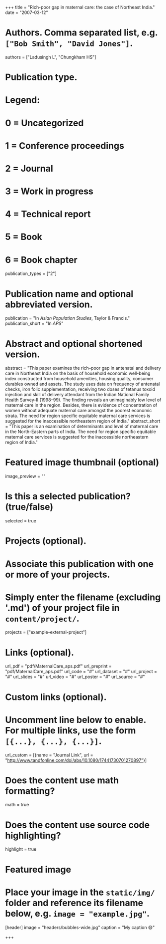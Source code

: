 +++
title = "Rich-poor gap in maternal care: the case of Northeast India."
date = "2007-03-12"

# Authors. Comma separated list, e.g. `["Bob Smith", "David Jones"]`.
authors = ["Ladusingh L", "Chungkham HS"]

# Publication type.
# Legend:
# 0 = Uncategorized
# 1 = Conference proceedings
# 2 = Journal
# 3 = Work in progress
# 4 = Technical report
# 5 = Book
# 6 = Book chapter
publication_types = ["2"]

# Publication name and optional abbreviated version.
publication = "In *Asian Population Studies*, Taylor & Francis."
publication_short = "In *APS*"

# Abstract and optional shortened version.
abstract = "This paper examines the rich–poor gap in antenatal and delivery care in Northeast India on the basis of household economic well-being index constructed from household amenities, housing quality, consumer durables owned and assets. The study uses data on frequency of antenatal checks, iron folic supplementation, receiving two doses of tetanus toxoid injection and skill of delivery attendant from the Indian National Family Health Survey-II (1998–99). The finding reveals an unimaginably low level of maternal care in the region. Besides, there is evidence of concentration of women without adequate maternal care amongst the poorest economic strata. The need for region specific equitable maternal care services is suggested for the inaccessible northeastern region of India."
abstract_short = "This paper is an examination of determinants and level of maternal care in the North-Eastern parts of India. The need for region specific equitable maternal care services is suggested for the inaccessible northeastern region of India."

# Featured image thumbnail (optional)
image_preview = ""

# Is this a selected publication? (true/false)
selected = true

# Projects (optional).
#   Associate this publication with one or more of your projects.
#   Simply enter the filename (excluding '.md') of your project file in `content/project/`.
projects = ["example-external-project"]

# Links (optional).
url_pdf = "pdf/MaternalCare_aps.pdf"
url_preprint = "pdf/MaternalCare_aps.pdf"
url_code = "#"
url_dataset = "#"
url_project = "#"
url_slides = "#"
url_video = "#"
url_poster = "#"
url_source = "#"

# Custom links (optional).
#   Uncomment line below to enable. For multiple links, use the form `[{...}, {...}, {...}]`.
url_custom = [{name = "Journal Link", url = "http://www.tandfonline.com/doi/abs/10.1080/17441730701270897"}]

# Does the content use math formatting?
math = true

# Does the content use source code highlighting?
highlight = true

# Featured image
# Place your image in the `static/img/` folder and reference its filename below, e.g. `image = "example.jpg"`.
[header]
image = "headers/bubbles-wide.jpg"
caption = "My caption :smile:"

+++
